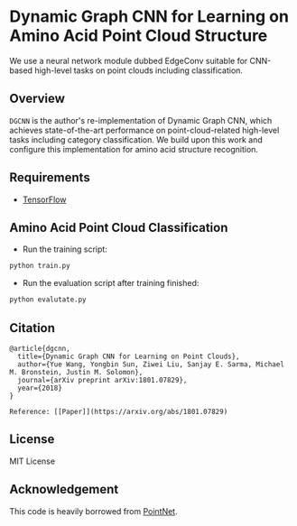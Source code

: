 # Dynamic Graph CNN for Learning on Amino Acid Point Cloud Structure
We use a neural network module dubbed EdgeConv suitable for CNN-based high-level tasks on point clouds including classification. 

## Overview
`DGCNN` is the author's re-implementation of Dynamic Graph CNN, which achieves state-of-the-art performance on point-cloud-related high-level tasks including category classification. We build upon this work and configure this implementation for amino acid structure recognition.

## Requirements
* [TensorFlow](https://www.tensorflow.org/)

## Amino Acid Point Cloud Classification
* Run the training script:
``` bash
python train.py
```
* Run the evaluation script after training finished:
``` bash
python evalutate.py

```

## Citation
	@article{dgcnn,
	  title={Dynamic Graph CNN for Learning on Point Clouds},
	  author={Yue Wang, Yongbin Sun, Ziwei Liu, Sanjay E. Sarma, Michael M. Bronstein, Justin M. Solomon},
	  journal={arXiv preprint arXiv:1801.07829},
	  year={2018}
	}
    
    Reference: [[Paper]](https://arxiv.org/abs/1801.07829)     

## License
MIT License

## Acknowledgement
This code is heavily borrowed from [PointNet](https://github.com/charlesq34/pointnet).
